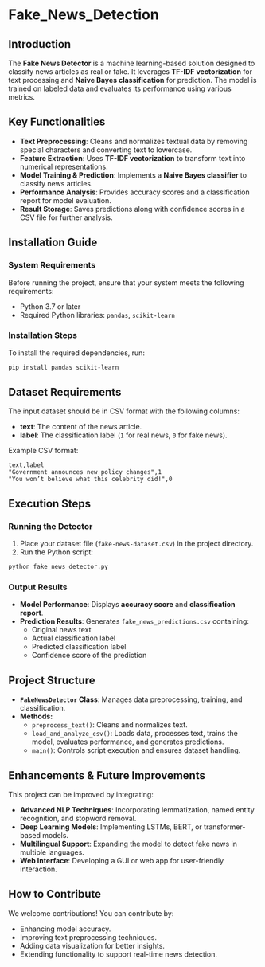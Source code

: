 # Fake_News_Detection


## Introduction
The **Fake News Detector** is a machine learning-based solution designed to classify news articles as real or fake. It leverages **TF-IDF vectorization** for text processing and **Naive Bayes classification** for prediction. The model is trained on labeled data and evaluates its performance using various metrics.

## Key Functionalities
- **Text Preprocessing**: Cleans and normalizes textual data by removing special characters and converting text to lowercase.
- **Feature Extraction**: Uses **TF-IDF vectorization** to transform text into numerical representations.
- **Model Training & Prediction**: Implements a **Naive Bayes classifier** to classify news articles.
- **Performance Analysis**: Provides accuracy scores and a classification report for model evaluation.
- **Result Storage**: Saves predictions along with confidence scores in a CSV file for further analysis.

## Installation Guide
### System Requirements
Before running the project, ensure that your system meets the following requirements:
- Python 3.7 or later
- Required Python libraries: `pandas`, `scikit-learn`

### Installation Steps
To install the required dependencies, run:
```sh
pip install pandas scikit-learn
```

## Dataset Requirements
The input dataset should be in CSV format with the following columns:
- **text**: The content of the news article.
- **label**: The classification label (`1` for real news, `0` for fake news).

Example CSV format:
```csv
text,label
"Government announces new policy changes",1
"You won’t believe what this celebrity did!",0
```

## Execution Steps
### Running the Detector
1. Place your dataset file (`fake-news-dataset.csv`) in the project directory.
2. Run the Python script:
```sh
python fake_news_detector.py
```

### Output Results
- **Model Performance**: Displays **accuracy score** and **classification report**.
- **Prediction Results**: Generates `fake_news_predictions.csv` containing:
  - Original news text
  - Actual classification label
  - Predicted classification label
  - Confidence score of the prediction

## Project Structure
- **`FakeNewsDetector` Class**: Manages data preprocessing, training, and classification.
- **Methods:**
  - `preprocess_text()`: Cleans and normalizes text.
  - `load_and_analyze_csv()`: Loads data, processes text, trains the model, evaluates performance, and generates predictions.
  - `main()`: Controls script execution and ensures dataset handling.

## Enhancements & Future Improvements
This project can be improved by integrating:
- **Advanced NLP Techniques**: Incorporating lemmatization, named entity recognition, and stopword removal.
- **Deep Learning Models**: Implementing LSTMs, BERT, or transformer-based models.
- **Multilingual Support**: Expanding the model to detect fake news in multiple languages.
- **Web Interface**: Developing a GUI or web app for user-friendly interaction.

## How to Contribute
We welcome contributions! You can contribute by:
- Enhancing model accuracy.
- Improving text preprocessing techniques.
- Adding data visualization for better insights.
- Extending functionality to support real-time news detection.



